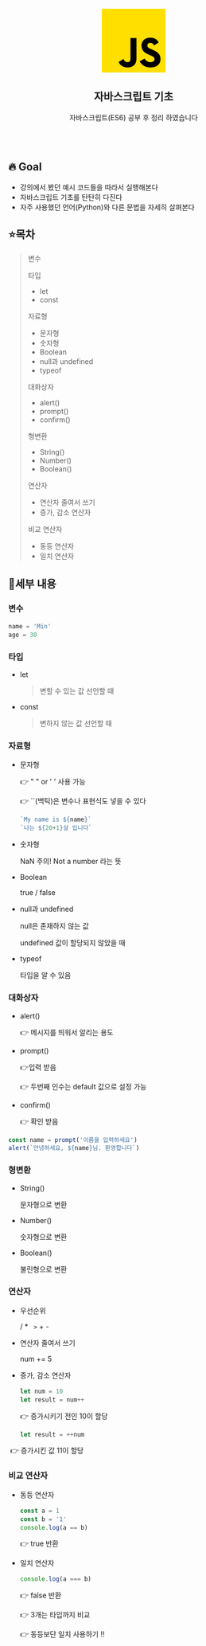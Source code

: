 <p align='middle'>
	<img src="../README.assets/js.png"
</p>
<br>

<h2 align='middle'>자바스크립트 기초</h2>

<p align='middle'>자바스크립트(ES6) 공부 후 정리 하였습니다</p>
<br>
<br>


## 🔥 Goal

- 강의에서 봤던 예시 코드들을 따라서 실행해본다
- 자바스크립트 기초를 탄탄히 다진다
- 자주 사용했던 언어(Python)와 다른 문법을 자세히 살펴본다



## ⭐목차

> 변수
>
> 타입
>
> - let
> - const
>
> 자료형
>
> - 문자형
> - 숫자형
> - Boolean
> - null과 undefined
> - typeof
>
> 대화상자
>
> - alert()
> - prompt()
> - confirm()
>
> 형변환
>
> - String()
> - Number()
> - Boolean()
>
> 연산자
>
> - 연산자 줄여서 쓰기
> - 증가, 감소 연산자
>
> 비교 연산자
>
> - 동등 연산자
> - 일치 연산자



## 🔧세부 내용

### 변수

```javascript
name = 'Min'
age = 30
```



### 타입

- let

  > 변할 수 있는 값 선언할 때

- const

  > 변하지 않는 값 선언할 때



### 자료형

- 문자형

  👉 " " or ' ' 사용 가능

  👉 ``(백틱)은 변수나 표현식도 넣을 수 있다

  ```javascript
  `My name is ${name}`
  `나는 ${20+1}살 입니다`
  ```

- 숫자형

  NaN 주의! Not a number 라는 뜻

- Boolean

  true / false

- null과 undefined

  null은 존재하지 않는 값

  undefined 값이 할당되지 않았을 때

- typeof

  타입을 알 수 있음

  

### 대화상자

- alert()

  👉 메시지를 띄워서 알리는 용도

- prompt()

  👉입력 받음

  👉 두번째 인수는 default 값으로 설정 가능

- confirm()

  👉 확인 받음

```javascript
const name = prompt('이름을 입력하세요')
alert(`안녕하세요, ${name}님. 환영합니다`)
```



### 형변환

- String() 

  문자형으로 변환

- Number() 

  숫자형으로 변환

- Boolean()

  불린형으로 변환

  

### 연산자

- 우선순위

  /  *   ` >`    +  -

- 연산자 줄여서 쓰기

  num += 5

- 증가, 감소 연산자

  ```javascript
  let num = 10
  let result = num++
  ```

  👉 증가시키기 전인 10이 할당

  ```javascript
  let result = ++num
  ```

​		👉 증가시킨 값 11이 할당



### 비교 연산자

- 동등 연산자

  ```javascript
  const a = 1
  const b = '1'
  console.log(a == b)
  ```

  👉 true 반환

- 일치 연산자

  ```javascript
  console.log(a === b)
  ```

  👉 false 반환

  👉 3개는 타입까지 비교

  👉 동등보단 일치 사용하기 !!
